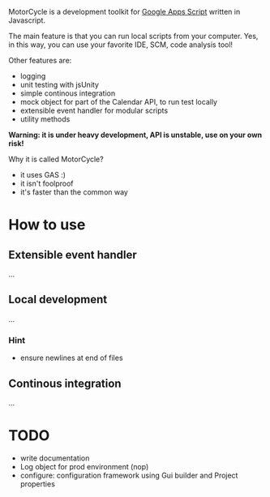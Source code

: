 MotorCycle is a development toolkit for [Google Apps Script](http://code.google.com/intl/hu-HU/googleapps/appsscript/guide.html) written in Javascript.

The main feature is that you can run local scripts from your computer. Yes, in this way, you can use your favorite IDE, SCM, code analysis tool!

Other features are:

* logging
* unit testing with jsUnity
* simple continous integration
* mock object for part of the Calendar API, to run test locally
* extensible event handler for modular scripts
* utility methods

**Warning: it is under heavy development, API is unstable, use on your own risk!**

Why it is called MotorCycle?

* it uses GAS :)
* it isn't foolproof
* it's faster than the common way

# How to use

## Extensible event handler
...
## Local development
…
### Hint

* ensure newlines at end of files 
## Continous integration
...


# TODO

* write documentation
* Log object for prod environment (nop)
* configure: configuration framework using Gui builder and Project properties